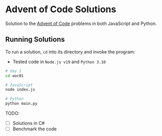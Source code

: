 # Advent of Code Solutions

Solution to the [Advent of Code](https://adventofcode.com/) problems in both JavaScript and Python.

## Running Solutions

To run a solution, `cd` into its directory and invoke the program:

- Tested code in `Node.js v19` and `Python 3.10`

```bash
# day 1
cd aoc01

# JavaScript
node index.js

# Python
python main.py
```

TODO:

- [ ] Solutions in C#
- [ ] Benchmark the code
